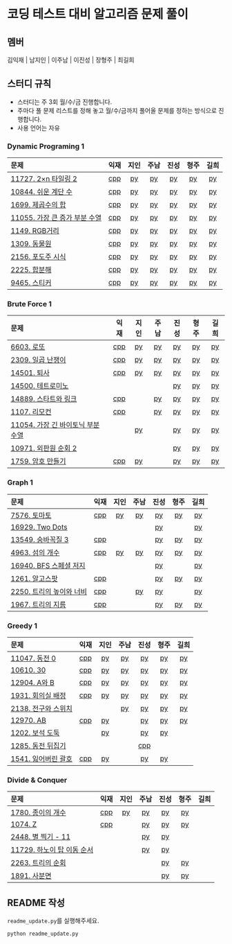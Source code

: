 # 코딩 테스트 대비 알고리즘 문제 풀이

## 멤버

김익재 | 남지인 | 이주남 | 이진성 | 장형주 | 최길희

## 스터디 규칙

- 스터디는 주 3회 월/수/금 진행합니다.
- 주마다 풀 문제 리스트를 정해 놓고 월/수/금까지 풀어올 문제를 정하는 방식으로 진행합니다.
- 사용 언어는 자유

### Dynamic Programing 1

|문제|익재|지인|주남|진성|형주|길희|
|:---|:---:|:---:|:---:|:---:|:---:|:---:|
|[11727. 2×n 타일링 2](https://www.acmicpc.net/problem/11727)|[cpp](Ikjae/11727.cpp)|[py](Jiin/11727.py)|[py](Joons/11727.py)|[py](ssung/11727.py)|[py](Hyungjoo/11727.py)|[py](Gilhee/11727.py)|
|[10844. 쉬운 계단 수](https://www.acmicpc.net/problem/10844)|[cpp](Ikjae/10844.cpp)|[py](Jiin/10844.py)|[py](Joons/10844.py)|[py](ssung/10844.py)|[py](Hyungjoo/10844.py)|[py](Gilhee/10844.py)|
|[1699. 제곱수의 합](https://www.acmicpc.net/problem/1699)|[cpp](Ikjae/1699.cpp)|[py](Jiin/1699.py)|[py](Joons/1699.py)|[py](ssung/1699.py)|[py](Hyungjoo/1699.py)|[py](Gilhee/1699.py)|
|[11055. 가장 큰 증가 부분 수열](https://www.acmicpc.net/problem/11055)|[cpp](Ikjae/11055.cpp)|[py](Jiin/11055.py)|[py](Joons/11055.py)|[py](ssung/11055.py)|[py](Hyungjoo/11055.py)|[py](Gilhee/11055.py)|
|[1149. RGB거리](https://www.acmicpc.net/problem/1149)|[cpp](Ikjae/1149.cpp)|[py](Jiin/1149.py)|[py](Joons/1149.py)|[py](ssung/1149.py)|[py](Hyungjoo/1149.py)|[py](Gilhee/1149.py)|
|[1309. 동물원](https://www.acmicpc.net/problem/1309)|[cpp](Ikjae/1309.cpp)|[py](Jiin/1309.py)|[py](Joons/1309.py)|[py](ssung/1309.py)|[py](Hyungjoo/1309.py)|[py](Gilhee/1309.py)|
|[2156. 포도주 시식](https://www.acmicpc.net/problem/2156)|[cpp](Ikjae/2156.cpp)|[py](Jiin/2156.py)|[py](Joons/2156.py)|[py](ssung/2156.py)|[py](Hyungjoo/2156.py)|[py](Gilhee/2156.py)|
|[2225. 합분해](https://www.acmicpc.net/problem/2225)|[cpp](Ikjae/2225.cpp)|[py](Jiin/2225.py)|[py](Joons/2225.py)|[py](ssung/2225.py)|[py](Hyungjoo/2225.py)|[py](Gilhee/2225.py)|
|[9465. 스티커](https://www.acmicpc.net/problem/9465)|[cpp](Ikjae/9465.cpp)|[py](Jiin/9465.py)|[py](Joons/9465.py)|[py](ssung/9465.py)|[py](Hyungjoo/9465.py)|[py](Gilhee/9465.py)|

### Brute Force 1

|문제|익재|지인|주남|진성|형주|길희|
|:---|:---:|:---:|:---:|:---:|:---:|:---:|
|[6603. 로또](https://www.acmicpc.net/problem/6603)|[cpp](Ikjae/6603.cpp)|[py](Jiin/6603.py)|[py](Joons/6603.py)|[py](ssung/6603.py)|[py](Hyungjoo/6603.py)|[py](Gilhee/6603.py)|
|[2309. 일곱 난쟁이](https://www.acmicpc.net/problem/2309)|[cpp](Ikjae/2309.cpp)|[py](Jiin/2309.py)|[py](Joons/2309.py)|[py](ssung/2309.py)|[py](Hyungjoo/2309.py)|[py](Gilhee/2309.py)|
|[14501. 퇴사](https://www.acmicpc.net/problem/14501)|[cpp](Ikjae/14501.cpp)|[py](Jiin/14501.py)|[py](Joons/14501.py)|[py](ssung/14501.py)|[py](Hyungjoo/14501.py)|[py](Gilhee/14501.py)|
|[14500. 테트로미노](https://www.acmicpc.net/problem/14500)||||[py](ssung/14500.py)|[py](Hyungjoo/14500.py)|[py](Gilhee/14500.py)|
|[14889. 스타트와 링크](https://www.acmicpc.net/problem/14889)|[cpp](Ikjae/14889.cpp)||[py](Joons/14889.py)|[py](ssung/14889.py)|[py](Hyungjoo/14889.py)|[py](Gilhee/14889.py)|
|[1107. 리모컨](https://www.acmicpc.net/problem/1107)|[cpp](Ikjae/1107.cpp)||[py](Joons/1107.py)|[py](ssung/1107.py)|[py](Hyungjoo/1107.py)|[py](Gilhee/1107.py)|
|[11054. 가장 긴 바이토닉 부분 수열](https://www.acmicpc.net/problem/11054)||[py](Jiin/11054.py)||[py](ssung/11054.py)|[py](Hyungjoo/11054.py)|[py](Gilhee/11054.py)|
|[10971. 외판원 순회 2](https://www.acmicpc.net/problem/10971)||||[py](ssung/10971.py)|[py](Hyungjoo/10971.py)|[py](Gilhee/10971.py)|
|[1759. 암호 만들기](https://www.acmicpc.net/problem/1759)|[cpp](Ikjae/1759.cpp)|[py](Jiin/1759.py)||[py](ssung/1759.py)|[py](Hyungjoo/1759.py)|[py](Gilhee/1759.py)|

### Graph 1

|문제|익재|지인|주남|진성|형주|길희|
|:---|:---:|:---:|:---:|:---:|:---:|:---:|
|[7576. 토마토](https://www.acmicpc.net/problem/7576)|[cpp](Ikjae/7576.cpp)|[py](Jiin/7576.py)|[py](Joons/7576.py)|[py](ssung/7576.py)|[py](Hyungjoo/7576.py)|[py](Gilhee/7576.py)|
|[16929. Two Dots](https://www.acmicpc.net/problem/16929)||||[py](ssung/16929.py)||[py](Gilhee/16929.py)|
|[13549. 숨바꼭질 3](https://www.acmicpc.net/problem/13549)|[cpp](Ikjae/13549.cpp)|||[py](ssung/13549.py)|[py](Hyungjoo/13549.py)|[py](Gilhee/13549.py)|
|[4963. 섬의 개수](https://www.acmicpc.net/problem/4963)|[cpp](Ikjae/4963.cpp)|[py](Jiin/4963.py)|[py](Joons/4963.py)|[py](ssung/4963.py)|[py](Hyungjoo/4963.py)|[py](Gilhee/4963.py)|
|[16940. BFS 스페셜 저지](https://www.acmicpc.net/problem/16940)||||[py](ssung/16940.py)||[py](Gilhee/16940.py)|
|[1261. 알고스팟](https://www.acmicpc.net/problem/1261)|[cpp](Ikjae/1261.cpp)|||[py](ssung/1261.py)|[py](Hyungjoo/1261.py)|[py](Gilhee/1261.py)|
|[2250. 트리의 높이와 너비](https://www.acmicpc.net/problem/2250)|[cpp](Ikjae/2250.cpp)||[py](Joons/2250.py)|[py](ssung/2250.py)||[py](Gilhee/2250.py)|
|[1967. 트리의 지름](https://www.acmicpc.net/problem/1967)|[cpp](Ikjae/1967.cpp)|||[py](ssung/1967.py)|[py](Hyungjoo/1967.py)|[py](Gilhee/1967.py)|

### Greedy 1

|문제|익재|지인|주남|진성|형주|길희|
|:---|:---:|:---:|:---:|:---:|:---:|:---:|
|[11047. 동전 0](https://www.acmicpc.net/problem/11047)|[cpp](Ikjae/11047.cpp)|[py](Jiin/11047.py)|[py](Joons/11047.py)|[py](ssung/11047.py)|[py](Hyungjoo/11047.py)|[py](Gilhee/11047.py)|
|[10610. 30](https://www.acmicpc.net/problem/10610)|[cpp](Ikjae/10610.cpp)|[py](Jiin/10610.py)|[py](Joons/10610.py)|[py](ssung/10610.py)|[py](Hyungjoo/10610.py)|[py](Gilhee/10610.py)|
|[12904. A와 B](https://www.acmicpc.net/problem/12904)|[cpp](Ikjae/12904.cpp)|[py](Jiin/12904.py)|[py](Joons/12904.py)|[py](ssung/12904.py)|[py](Hyungjoo/12904.py)|[py](Gilhee/12904.py)|
|[1931. 회의실 배정](https://www.acmicpc.net/problem/1931)|[cpp](Ikjae/1931.cpp)|[py](Jiin/1931.py)|[py](Joons/1931.py)|[py](ssung/1931.py)|[py](Hyungjoo/1931.py)|[py](Gilhee/1931.py)|
|[2138. 전구와 스위치](https://www.acmicpc.net/problem/2138)|||[py](Joons/2138.py)|[py](ssung/2138.py)|[py](Hyungjoo/2138.py)|[py](Gilhee/2138.py)|
|[12970. AB](https://www.acmicpc.net/problem/12970)|[cpp](Ikjae/12970.cpp)|[py](Jiin/12970.py)||[py](ssung/12970.py)|[py](Hyungjoo/12970.py)|[py](Gilhee/12970.py)|
|[1202. 보석 도둑](https://www.acmicpc.net/problem/1202)||[py](Jiin/1202.py)||[py](ssung/1202.py)|[py](Hyungjoo/1202.py)||
|[1285. 동전 뒤집기](https://www.acmicpc.net/problem/1285)||||[cpp](ssung/1285.cpp)|||
|[1541. 잃어버린 괄호](https://www.acmicpc.net/problem/1541)|[cpp](Ikjae/1541.cpp)|[py](Jiin/1541.py)||[py](ssung/1541.py)|[py](Hyungjoo/1541.py)||

### Divide \& Conquer

|문제|익재|지인|주남|진성|형주|길희|
|:---|:---:|:---:|:---:|:---:|:---:|:---:|
|[1780. 종이의 개수](https://www.acmicpc.net/problem/1780)|[cpp](Ikjae/1780.cpp)|[py](Jiin/1780.py)|[py](Joons/1780.py)|[py](ssung/1780.py)|[py](Hyungjoo/1780.py)||
|[1074. Z](https://www.acmicpc.net/problem/1074)|[cpp](Ikjae/1074.cpp)||[py](Joons/1074.py)|[py](ssung/1074.py)|[py](Hyungjoo/1074.py)||
|[2448. 별 찍기 - 11](https://www.acmicpc.net/problem/2448)|||[py](Joons/2448.py)|[py](ssung/2448.py)|||
|[11729. 하노이 탑 이동 순서](https://www.acmicpc.net/problem/11729)|||[py](Joons/11729.py)|[py](ssung/11729.py)|||
|[2263. 트리의 순회](https://www.acmicpc.net/problem/2263)||||[py](ssung/2263.py)|[py](Hyungjoo/2263.py)||
|[1891. 사분면](https://www.acmicpc.net/problem/1891)||||[py](ssung/1891.py)|[py](Hyungjoo/1891.py)||

## README 작성

`readme_update.py`를 실행해주세요.

```bash
python readme_update.py
```
